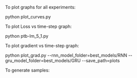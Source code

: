 
To plot graphs for all experiments:

python plot_curves.py

To plot Loss vs time-step graph:

python ptb-lm_5_1.py

To plot gradient vs time-step graph:

python plot_grad.py --rnn_model_folder=best_models/RNN --gru_model_folder=best_models/GRU --save_path=plots

To generate samples:
